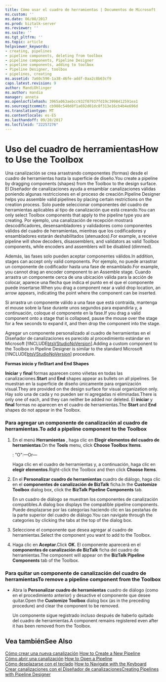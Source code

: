 ```yaml
---
title: Cómo usar el cuadro de herramientas | Documentos de Microsoft
ms.custom: ''
ms.date: 06/08/2017
ms.prod: biztalk-server
ms.reviewer: ''
ms.suite: ''
ms.tgt_pltfrm: ''
ms.topic: article
helpviewer_keywords:
- creating, pipelines
- pipeline components, deleting from toolbox
- pipeline components, Pipeline Designer
- pipeline components, adding to toolbox
- Pipeline Designer, toolbox
- pipelines, creating
ms.assetid: 7a60c590-1a38-46fe-addf-0aa2c8b63cf9
caps.latest.revision: 9
author: MandiOhlinger
ms.author: mandia
manager: anneta
ms.openlocfilehash: 3965a063aebcc932f07937fd19c3998412591ea1
ms.sourcegitcommit: cb908c540d8f1a692d01dc8f313e16cb4b4e696d
ms.translationtype: MT
ms.contentlocale: es-ES
ms.lasthandoff: 09/20/2017
ms.locfileid: "22257276"
---
```

# <a name="how-to-use-the-toolbox"></a><span data-ttu-id="98b5c-102">Uso del cuadro de herramientas</span><span class="sxs-lookup"><span data-stu-id="98b5c-102">How to Use the Toolbox</span></span>
<span data-ttu-id="98b5c-103">Una canalización se crea arrastrando componentes (formas) desde el cuadro de herramientas hasta la superficie de diseño.</span><span class="sxs-lookup"><span data-stu-id="98b5c-103">You create a pipeline by dragging components (shapes) from the Toolbox to the design surface.</span></span> <span data-ttu-id="98b5c-104">El Diseñador de canalizaciones ayuda a ensamblar canalizaciones válidas poniendo algunas restricciones en el proceso de creación.</span><span class="sxs-lookup"><span data-stu-id="98b5c-104">Pipeline Designer helps you assemble valid pipelines by placing certain restrictions on the creation process.</span></span> <span data-ttu-id="98b5c-105">Solo puede seleccionar componentes del cuadro de herramientas aplicables al tipo de canalización que está creando.</span><span class="sxs-lookup"><span data-stu-id="98b5c-105">You can only select Toolbox components that apply to the pipeline type you are creating.</span></span> <span data-ttu-id="98b5c-106">Por ejemplo, una canalización de recepción mostrará descodificadores, desensambladores y validadores como componentes válidos del cuadro de herramientas, mientras que los codificadores y ensambladores estarán deshabilitados (atenuados).</span><span class="sxs-lookup"><span data-stu-id="98b5c-106">For example, a receive pipeline will show decoders, disassemblers, and validators as valid Toolbox components, while encoders and assemblers will be disabled (dimmed).</span></span>  
  
 <span data-ttu-id="98b5c-107">Además, las fases solo pueden aceptar componentes válidos.</span><span class="sxs-lookup"><span data-stu-id="98b5c-107">In addition, stages can accept only valid components.</span></span> <span data-ttu-id="98b5c-108">Por ejemplo, no puede arrastrar un componente de codificador hasta una fase de ensamblado.</span><span class="sxs-lookup"><span data-stu-id="98b5c-108">For example, you cannot drag an encoder component to an Assemble stage.</span></span> <span data-ttu-id="98b5c-109">Cuando arrastra un componente cerca de una ubicación válida para la acción de colocar, aparece una flecha que indica el punto en el que el componente puede insertarse.</span><span class="sxs-lookup"><span data-stu-id="98b5c-109">When you drag a component near a valid drop location, an arrow appears, indicating the point where the component can be inserted.</span></span>  
  
 <span data-ttu-id="98b5c-110">Si arrastra un componente válido a una fase que está contraída, mantenga el mouse sobre la fase durante unos segundos para expandirla y, a continuación, coloque el componente en la fase.</span><span class="sxs-lookup"><span data-stu-id="98b5c-110">If you drag a valid component onto a stage that is collapsed, pause the mouse over the stage for a few seconds to expand it, and then drop the component into the stage.</span></span>  
  
 <span data-ttu-id="98b5c-111">Agregar un componente personalizado al cuadro de herramientas en el Diseñador de canalizaciones es parecido al procedimiento estándar en Microsoft [!INCLUDE[btsVStudioNoVersion](../includes/btsvstudionoversion-md.md)].</span><span class="sxs-lookup"><span data-stu-id="98b5c-111">Adding a custom component to the Toolbox in Pipeline Designer is similar to the standard Microsoft [!INCLUDE[btsVStudioNoVersion](../includes/btsvstudionoversion-md.md)] procedure.</span></span>  
  
 <span data-ttu-id="98b5c-112">**Formas inicio y fin**</span><span class="sxs-lookup"><span data-stu-id="98b5c-112">**Start and End Shapes**</span></span>  
  
 <span data-ttu-id="98b5c-113">**Iniciar** y **final** formas aparecen como viñetas en todas las canalizaciones.</span><span class="sxs-lookup"><span data-stu-id="98b5c-113">**Start** and **End** shapes appear as bullets on all pipelines.</span></span> <span data-ttu-id="98b5c-114">Se muestran en la superficie de diseño únicamente para organización visual.</span><span class="sxs-lookup"><span data-stu-id="98b5c-114">They are provided on the design surface for visual organization only.</span></span> <span data-ttu-id="98b5c-115">Hay solo una de cada y no pueden ser ni agregadas ni eliminadas.</span><span class="sxs-lookup"><span data-stu-id="98b5c-115">There is only one of each, and they can neither be added nor deleted.</span></span> <span data-ttu-id="98b5c-116">El **iniciar** y **final** formas no aparecen en el cuadro de herramientas.</span><span class="sxs-lookup"><span data-stu-id="98b5c-116">The **Start** and **End** shapes do not appear in the Toolbox.</span></span>  
  
### <a name="to-add-a-pipeline-component-to-the-toolbox"></a><span data-ttu-id="98b5c-117">Para agregar un componente de canalización al cuadro de herramientas.</span><span class="sxs-lookup"><span data-stu-id="98b5c-117">To add a pipeline component to the Toolbox</span></span>  
  
1.  <span data-ttu-id="98b5c-118">En el menú **Herramientas** , haga clic en **Elegir elementos del cuadro de herramientas**.</span><span class="sxs-lookup"><span data-stu-id="98b5c-118">On the **Tools** menu, click **Choose Toolbox Items**.</span></span>  
  
     <span data-ttu-id="98b5c-119">: "O":</span><span class="sxs-lookup"><span data-stu-id="98b5c-119">—Or—</span></span>  
  
     <span data-ttu-id="98b5c-120">Haga clic en el cuadro de herramientas y, a continuación, haga clic en **elegir elementos**.</span><span class="sxs-lookup"><span data-stu-id="98b5c-120">Right-click the Toolbox and then click **Choose Items**.</span></span>  
  
2.  <span data-ttu-id="98b5c-121">En el **Personalizar cuadro de herramientas** cuadro de diálogo, haga clic en el **componentes de canalización de BizTalk** ficha.</span><span class="sxs-lookup"><span data-stu-id="98b5c-121">In the **Customize Toolbox** dialog box, click the **BizTalk Pipeline Components** tab.</span></span>  
  
     <span data-ttu-id="98b5c-122">En un cuadro de diálogo se muestran los componentes de canalización compatibles.</span><span class="sxs-lookup"><span data-stu-id="98b5c-122">A dialog box displays the compatible pipeline components.</span></span> <span data-ttu-id="98b5c-123">Puede desplazarse por las categorías haciendo clic en las pestañas de la parte superior del cuadro de diálogo.</span><span class="sxs-lookup"><span data-stu-id="98b5c-123">You can navigate through the categories by clicking the tabs at the top of the dialog box.</span></span>  
  
3.  <span data-ttu-id="98b5c-124">Seleccione el componente que desea agregar al cuadro de herramientas.</span><span class="sxs-lookup"><span data-stu-id="98b5c-124">Select the component you want to add to the Toolbox.</span></span>  
  
4.  <span data-ttu-id="98b5c-125">Haga clic en **Aceptar**.</span><span class="sxs-lookup"><span data-stu-id="98b5c-125">Click **OK**.</span></span> <span data-ttu-id="98b5c-126">El componente aparecerá en el **componentes de canalización de BizTalk** ficha del cuadro de herramientas.</span><span class="sxs-lookup"><span data-stu-id="98b5c-126">The component will appear on the **BizTalk Pipeline Components** tab of the Toolbox.</span></span>  
  
### <a name="to-remove-a-pipeline-component-from-the-toolbox"></a><span data-ttu-id="98b5c-127">Para quitar un componente de canalización del cuadro de herramientas</span><span class="sxs-lookup"><span data-stu-id="98b5c-127">To remove a pipeline component from the Toolbox</span></span>  
  
-   <span data-ttu-id="98b5c-128">Abra la **Personalizar cuadro de herramientas** cuadro de diálogo (como en el procedimiento anterior) y desactive el componente que desee quitar.</span><span class="sxs-lookup"><span data-stu-id="98b5c-128">Open the **Customize Toolbox** dialog box (as in the preceding procedure) and clear the component to be removed.</span></span>  
  
     <span data-ttu-id="98b5c-129">Un componente sigue registrado incluso después de haberlo quitado del cuadro de herramientas.</span><span class="sxs-lookup"><span data-stu-id="98b5c-129">A component remains registered even after it has been removed from the Toolbox.</span></span>  
  
## <a name="see-also"></a><span data-ttu-id="98b5c-130">Vea también</span><span class="sxs-lookup"><span data-stu-id="98b5c-130">See Also</span></span>  
 <span data-ttu-id="98b5c-131">[Cómo crear una nueva canalización](../core/how-to-create-a-new-pipeline.md) </span><span class="sxs-lookup"><span data-stu-id="98b5c-131">[How to Create a New Pipeline](../core/how-to-create-a-new-pipeline.md) </span></span>  
 <span data-ttu-id="98b5c-132">[Cómo abrir una canalización](../core/how-to-open-a-pipeline.md) </span><span class="sxs-lookup"><span data-stu-id="98b5c-132">[How to Open a Pipeline](../core/how-to-open-a-pipeline.md) </span></span>  
 <span data-ttu-id="98b5c-133">[Cómo desplazarse con el teclado](../core/how-to-navigate-with-the-keyboard.md) </span><span class="sxs-lookup"><span data-stu-id="98b5c-133">[How to Navigate with the Keyboard](../core/how-to-navigate-with-the-keyboard.md) </span></span>  
 [<span data-ttu-id="98b5c-134">Crear canalizaciones con el Diseñador de canalizaciones</span><span class="sxs-lookup"><span data-stu-id="98b5c-134">Creating Pipelines with Pipeline Designer</span></span>](../core/creating-pipelines-with-pipeline-designer.md)